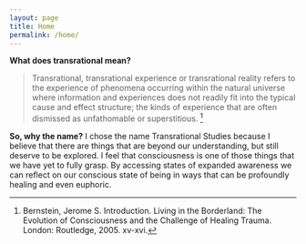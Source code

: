 ```yaml
---
layout: page
title: Home
permalink: /home/
---
```

**What does transrational mean?**
> Transrational, transrational experience or transrational reality refers to the experience of phenomena occurring within the natural universe where information and experiences does not readily fit into the typical cause and effect structure; the kinds of experience that are often dismissed as unfathomable or superstitious. [^1]

**So, why the name?**
I chose the name Transrational Studies because I believe that there are things that are beyond our understanding, but still deserve to be explored. I feel that consciousness is one of those things that we have yet to fully grasp. By accessing states of expanded awareness we can reflect on our conscious state of being in ways that can be profoundly healing and even euphoric.


[^1]: Bernstein, Jerome S. Introduction. Living in the Borderland: The Evolution of Consciousness and the Challenge of Healing Trauma. London: Routledge, 2005. xv-xvi.
